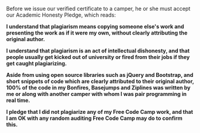 Before we issue our verified certificate to a camper, he or she must accept our Academic Honesty Pledge, which reads:

**I understand that plagiarism means copying someone else's work and presenting the work as if it were my own, without clearly attributing the original author.**

**I understand that plagiarism is an act of intellectual dishonesty, and that people usually get kicked out of university or fired from their jobs if they get caught plagiarizing.**

**Aside from using open source libraries such as jQuery and Bootstrap, and short snippets of code which are clearly attributed to their original author, 100% of the code in my Bonfires, Basejumps and Ziplines was written by me or along with another camper with whom I was pair programming in real time.**

**I pledge that I did not plagiarize any of my Free Code Camp work, and that I am OK with any random auditing Free Code Camp may do to confirm this.**